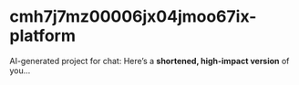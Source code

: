 # cmh7j7mz00006jx04jmoo67ix-platform
AI-generated project for chat: Here’s a **shortened, high-impact version** of you...
